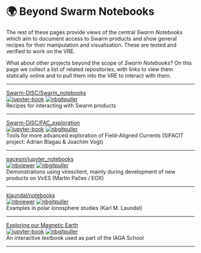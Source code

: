 # 🌍 Beyond Swarm Notebooks

The rest of these pages provide views of the central *Swarm Notebooks* which aim to document access to Swarm products and show general recipes for their manipulation and visualisation. These are tested and verified to work on the VRE.

What about other projects beyond the scope of *Swarm Notebooks*? On this page we collect a list of related repositories, with links to view them statically online and to pull them into the VRE to interact with them.

---

[Swarm-DISC/Swarm_notebooks](https://github.com/Swarm-DISC/Swarm_notebooks)  
[![jupyter-book](https://jupyterbook.org/badge.svg)](https://notebooks.vires.services/) [![nbgitpuller](https://img.shields.io/badge/nbgitpuller-VRE-blue)](https://vre.vires.services/hub/user-redirect/git-pull?repo=https%3A%2F%2Fgithub.com%2FSwarm-DISC%2FSwarm_notebooks&urlpath=lab%2Ftree%2FSwarm_notebooks%2F&branch=master)  
Recipes for interacting with Swarm products

---

[Swarm-DISC/FAC_exploration](https://github.com/Swarm-DISC/FAC_exploration)  
[![jupyter-book](https://jupyterbook.org/badge.svg)](https://fac-exploration.swarmdisc.org) [![nbgitpuller](https://img.shields.io/badge/nbgitpuller-VRE-blue)](https://vre.vires.services/hub/user-redirect/git-pull?repo=https%3A%2F%2Fgithub.com%2FSwarm-DISC%2FFAC_exploration&urlpath=lab%2Ftree%2FFAC_exploration%2F&branch=main)  
Tools for more advanced exploration of Field-Aligned Currents (SIFACIT project: Adrian Blagau & Joachim Vogt)

---

[pacesm/jupyter_notebooks](https://github.com/pacesm/jupyter_notebooks)  
[![nbviewer](https://img.shields.io/badge/render-nbviewer-orange.svg)](https://nbviewer.jupyter.org/github/pacesm/jupyter_notebooks) [![nbgitpuller](https://img.shields.io/badge/nbgitpuller-VRE-blue)](https://vre.vires.services/hub/user-redirect/git-pull?repo=https%3A%2F%2Fgithub.com%2Fpacesm%2Fjupyter_notebooks&urlpath=lab%2Ftree%2Fjupyter_notebooks%2F&branch=master)  
Demonstrations using viresclient, mainly during development of new products on VirES (Martin Pačes / EOX)

---

[klaundal/notebooks](https://github.com/klaundal/notebooks)  
[![nbviewer](https://img.shields.io/badge/render-nbviewer-orange.svg)](https://nbviewer.jupyter.org/github/klaundal/notebooks) [![nbgitpuller](https://img.shields.io/badge/nbgitpuller-VRE-blue)](https://vre.vires.services/hub/user-redirect/git-pull?repo=https%3A%2F%2Fgithub.com%2Fklaundal%2Fnotebooks&urlpath=lab%2Ftree%2Fnotebooks%2F&branch=master)  
Examples in polar ionosphere studies (Karl M. Laundal)

---

[Exploring our Magnetic Earth](https://github.com/MagneticEarth/book.magneticearth.org)  
[![jupyter-book](https://jupyterbook.org/badge.svg)](https://book.magneticearth.org)  [![nbgitpuller](https://img.shields.io/badge/nbgitpuller-VRE-blue)](https://vre.vires.services/hub/user-redirect/git-pull?repo=https%3A%2F%2Fgithub.com%2FMagneticEarth%2Fbook.magneticearth.org&urlpath=lab%2Ftree%2Fbook.magneticearth.org%2F&branch=main)  
An interactive textbook used as part of the IAGA School

---